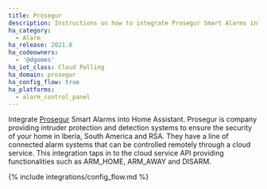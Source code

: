 ```yaml
---
title: Prosegur
description: Instructions on how to integrate Prosegur Smart Alarms into Home Assistant.
ha_category:
  - Alarm
ha_release: 2021.8
ha_codeowners:
  - '@dgomes'
ha_iot_class: Cloud Polling
ha_domain: prosegur
ha_config_flow: true
ha_platforms:
  - alarm_control_panel
---
```


Integrate [Prosegur](https://www.prosegur.com/) Smart Alarms into Home Assistant. Prosegur is company providing intruder protection and detection systems to ensure the security of your home in Iberia, South America and RSA. They have a line of connected alarm systems that can be controlled remotely through a cloud service. This integration taps in to the cloud service API providing functionalities such as ARM_HOME, ARM_AWAY and DISARM.

{% include integrations/config_flow.md %}
